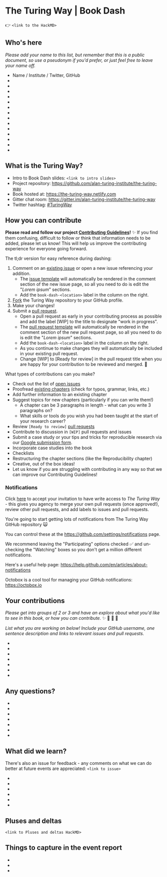 # The Turing Way | Book Dash

:point_right: ```<link to the HackMD>```

## Who's here

*Please add your name to this list, but remember that this is a public document, so use a pseudonym if you'd prefer, or just feel free to leave your name off.*

* Name / Institute / Twitter, GitHub
* 
* 
* 
* 
* 
* 
* 
* 
* 
* 
* 
* 
* 
* 

## What is the Turing Way?

* Intro to Book Dash slides: ```<link to intro slides>```
* Project repository: https://github.com/alan-turing-institute/the-turing-way
* Book hosted at: https://the-turing-way.netlify.com
* Gitter chat room: https://gitter.im/alan-turing-institute/the-turing-way
* Twitter hashtag: [#TuringWay](https://twitter.com/search?q=%23TuringWay&src=typed_query)


## How you can contribute

**Please read and follow our project [Contributing Guidelines](https://github.com/alan-turing-institute/the-turing-way/blob/master/CONTRIBUTING.md)!** :sparkles: If you find them confusing, difficult to follow or think that information needs to be added, please let us know! This will help us improve the contributing experience for everyone going forward.

The tl;dr version for easy reference during dashing:
1. Comment on an [existing issue](https://github.com/alan-turing-institute/the-turing-way/issues) or open a new issue referencing your addition.
    * The [issue template](https://github.com/alan-turing-institute/the-turing-way/blob/master/ISSUE_TEMPLATE.md) will automatically be rendered in the comment section of the new issue page, so all you need to do is edit the "*Lorem ipsum*" sections.
    * Add the ```book-dash-<location>``` label in the column on the right.
2. [Fork](https://help.github.com/articles/fork-a-repo) the Turing Way repository to your GitHub profile.
3. Make your changes!
4. Submit a [pull request](https://help.github.com/articles/creating-a-pull-request).
    * Open a pull request as early in your contributing process as possible and add the label [WIP] to the title to designate "work in progress".
    * The [pull request template](https://github.com/alan-turing-institute/the-turing-way/blob/master/.github/PULL_REQUEST_TEMPLATE.md) will automatically be rendered in the comment section of the new pull request page, so all you need to do is edit the "*Lorem ipsum*" sections.
    * Add the ```book-dash-<location>``` label in the column on the right.
    * As you continue to make changes they will automatically be included in your existing pull request.
    * Change [WIP] to [Ready for review] in the pull request title when you are happy for your contribution to be reviewed and merged. :tada:

What types of contributions can you make?
* Check out the list of [open issues](https://github.com/alan-turing-institute/the-turing-way/issues)
* Proofread [existing chapters](https://the-turing-way.netlify.com) (check for typos, grammar, links, etc.)
* Add further information to an existing chapter
* Suggest topics for new chapters (particularly if you can write them!)
    * A chapter can be 3 paragraphs in length - what can you write 3 paragraphs on?
    * What skills or tools do you wish you had been taught at the start of your research career?
* Review ```[Ready to review]``` [pull requests](https://github.com/alan-turing-institute/the-turing-way/pulls)
* Contribute to discussion in ```[WIP]``` pull requests and issues
* Submit a case study or your tips and tricks for reproducible research via our [Google submission form](https://goo.gl/forms/akFqZEIy2kxAjfZW2).
* Incorporate case studies into the book
* Checklists
* Restructuring the chapter sections (like the Reproducibility chapter)
* Creative, out of the box ideas!
* Let us know if you are struggling with contributing in any way so that we can improve our Contributing Guidelines!

### Notifications

Click [here](https://github.com/alan-turing-institute/the-turing-way/invitations) to accept your invitation to have write access to *The Turing Way* - this gives you agency to merge your own pull requests (once approved!), review other pull requests, and add labels to issues and pull requests.

You're going to start getting lots of notifications from The Turing Way GitHub repository :scream_cat:

You can control these at the https://github.com/settings/notifications page.

We recommend leaving the "Participating" options checked :white_check_mark: and un-checking the "Watching" boxes so you don't get a million different notifications.

Here's a useful help page: https://help.github.com/en/articles/about-notifications

Octobox is a cool tool for managing your GitHub notifications: https://octobox.io

## Your contributions
*Please get into groups of 2 or 3 and have an explore about what you'd like to see in this book, or how you can contribute.* :sparkles: :space_invader: :rocket: :star2: 

*List what you are working on below! Include your GitHub username, one sentence description and links to relevant issues and pull requests.*

* 
* 
* 
*  
* 
*  
* 


## Any questions?


* 
* 
* 
*  
* 
*  
* 

## What did we learn?

There's also an issue for feedback - any comments on what we can do better at future events are appreciated: ```<link to issue>```


* 
* 
* 
*  
* 
*  


## Pluses and deltas

```<link to Pluses and deltas HackMD>```

## Things to capture in the event report

*  
* 
*  
